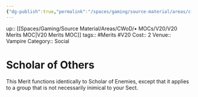 ```yaml
---
{"dg-publish":true,"permalink":"/spaces/gaming/source-material/areas/c-wo-d/genre/vampire/v20/merits-and-flaws/scholar-of-others/","dgHomeLink":true,"dgPassFrontmatter":true}
---
```


up:: [[Spaces/Gaming/Source Material/Areas/CWoD/• MOCs/V20/V20 Merits MOC|V20 Merits MOC]]
tags:: #Merits #V20 
Cost:: 2
Venue:: Vampire
Category:: Social
# Scholar of Others
This Merit functions identically to Scholar of Enemies,
except that it applies to a group that is not necessarily
inimical to your Sect.